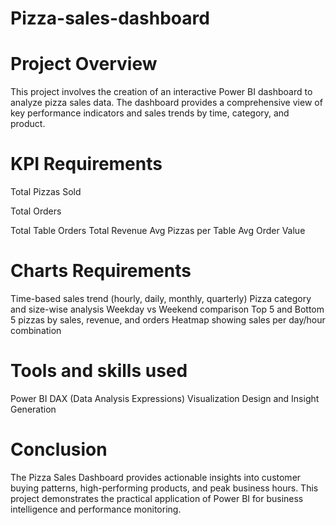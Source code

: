 # Pizza-sales-dashboard

# Project Overview
This project involves the creation of an interactive Power BI dashboard to analyze pizza sales data. The dashboard provides a comprehensive view of key performance indicators and sales trends by time, category, and product.

# KPI Requirements
Total Pizzas Sold

Total Orders

Total Table Orders
Total Revenue
Avg Pizzas per Table
Avg Order Value

# Charts Requirements
Time-based sales trend (hourly, daily, monthly, quarterly)
Pizza category and size-wise analysis
Weekday vs Weekend comparison
Top 5 and Bottom 5 pizzas by sales, revenue, and orders
Heatmap showing sales per day/hour combination

# Tools and skills used
Power BI
DAX (Data Analysis Expressions)
Visualization Design and Insight Generation

# Conclusion
The Pizza Sales Dashboard provides actionable insights into customer buying patterns, high-performing products, and peak business hours. This project demonstrates the practical application of Power BI for business intelligence and performance monitoring.
